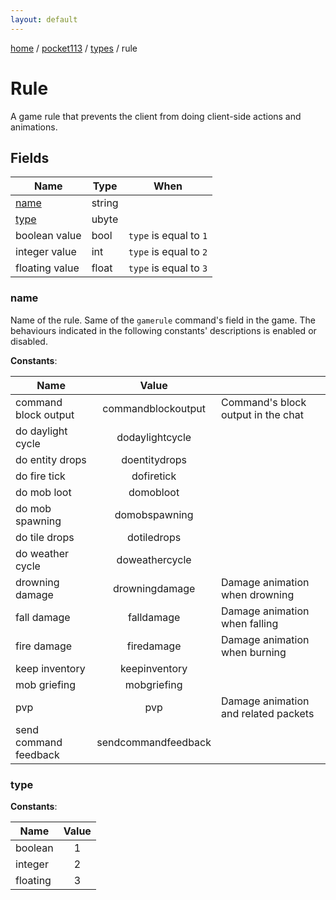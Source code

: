 ```yaml
---
layout: default
---
```


[home](/)  /  [pocket113](/protocol/pocket113)  /  [types](/protocol/pocket113/types)  /  rule

# Rule

A game rule that prevents the client from doing client-side actions and animations.

## Fields

Name | Type | When
---|---|:---:
[name](#name) | string | 
[type](#type) | ubyte | 
boolean value | bool | <code>type</code> is equal to <code>1</code>
integer value | int | <code>type</code> is equal to <code>2</code>
floating value | float | <code>type</code> is equal to <code>3</code>

### name

Name of the rule. Same of the `gamerule` command's field in the game.
The behaviours indicated in the following constants' descriptions is enabled or disabled.

**Constants**:

Name | Value |  |
---|:---:|---
command block output | commandblockoutput | Command's block output in the chat
do daylight cycle | dodaylightcycle | 
do entity drops | doentitydrops | 
do fire tick | dofiretick | 
do mob loot | domobloot | 
do mob spawning | domobspawning | 
do tile drops | dotiledrops | 
do weather cycle | doweathercycle | 
drowning damage | drowningdamage | Damage animation when drowning
fall damage | falldamage | Damage animation when falling
fire damage | firedamage | Damage animation when burning
keep inventory | keepinventory | 
mob griefing | mobgriefing | 
pvp | pvp | Damage animation and related packets
send command feedback | sendcommandfeedback | 

### type

**Constants**:

Name | Value
---|:---:
boolean | 1
integer | 2
floating | 3
